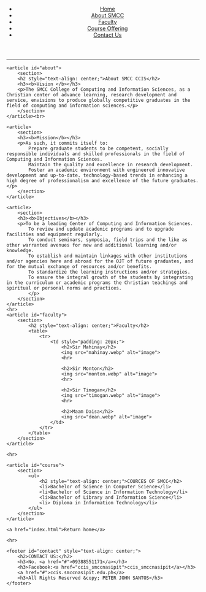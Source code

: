 <!DOCTYPE html>
<html lang="en">
<head>
    <meta charset="UTF-8">
    <meta name="viewport" content="width=device-width, initial-scale=1.0">
    <title>SMCC CCIS Website</title>
</head>
<body>
    <header>
        <ul>
            <li><a href="index.html">Home</a></li>
            <li><a href="#about">About SMCC</a></li>
            <li><a href="#faculty">Faculty</a></li>
            <li><a href="#course">Course Offering</a></li>
            <li><a href="#contact">Contact Us</a></li>
        </ul>
    </header>
    <hr>

    <article id="about">
        <section>
        <h2 style="text-align: center;">About SMCC CCIS</h2>
        <h3><b>Vision </b></h3>
        <p>The SMCC College of Computing and Information Sciences, as a Christian center of advance learning, research development and service, envisions to produce globally competitive graduates in the field of computing and information sciences.</p>
        </section>
    </article><br>

    <article>
        <section>
        <h3><b>Mission</b></h3>
        <p>As such, it commits itself to:
            Prepare graduate students to be competent, socially responsible individuals and skilled professionals in the field of Computing and Information Sciences.
            Maintain the quality and excellence in research development.
            Foster an academic environment with engineered innovative development and up-to-date. technology-based trends in enhancing a high degree of professionalism and excellence of the future graduates.</p>
        </section>
    </article>

    <article>
        <section>
        <h3><b>Objectives</b></h3>
        <p>To be a leading Center of Computing and Information Sciences.
            To review and update academic programs and to upgrade facilities and equipment regularly.
            To conduct seminars, symposia, field trips and the like as other warranted avenues for new and additional learning and/or knowledge.
            To establish and maintain linkages with other institutions and/or agencies here and abroad for the OJT of future graduates, and for the mutual exchange of resources and/or benefits.
            To standardize the learning instructions and/or strategies.
            To ensure the integral growth of the students by integrating in the curriculum or academic programs the Christian teachings and spiritual or personal norms and practices.
            </p>
        </section>
    </article>
    <hr>
    <article id="faculty">
        <section>
            <h2 style="text-align: center;">Faculty</h2>
            <table>
                <tr>
                    <td style="padding: 20px;">
                        <h2>Sir Mahinay</h2>
                        <img src="mahinay.webp" alt="image">
                        <hr>

                        <h2>Sir Monton</h2>
                        <img src="monton.webp" alt="image">
                        <hr>

                        <h2>Sir Timogan</h2>
                        <img src="timogan.webp" alt="image">
                        <hr>

                        <h2>Maam Daisa</h2>
                        <img src="dean.webp" alt="image">
                    </td>
                </tr>
            </table>
        </section>
    </article>

    <hr>

    <article id="course">
        <section>
            <ul>
                <h2 style="text-align: center;">COURCES OF SMCC</h2>
                <li>Bachelor of Science in Computer Science</li>
                <li>Bachelor of Science in Information Technology</li>
                <li>Bachelor of Library and Information Science</li>
                <li> Diploma in Information Technology</li>
            </ul>
        </section>
    </article>

    <a href="index.html">Return home</a>

    <hr>

    <footer id="contact" style="text-align: center;">
        <h2>CONTACT US:</h2>
        <h3>No. <a href="#">09388551171</a></h3>
        <h3>Facebook:<a href="ccis_smccnasipit">ccis_smccnasipit</a></h3>
        <a href="#">ccis.smccnasipit.edu.ph</a>
        <h3>All Rights Reserved &copy; PETER JOHN SANTOS</h3>
    </footer>
</body>
</html>
